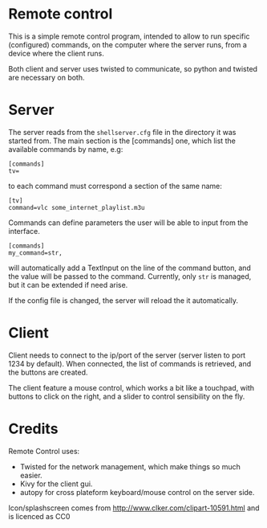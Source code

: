 Remote control
==============

This is a simple remote control program, intended to allow to run specific
(configured) commands, on the computer where the server runs, from a device
where the client runs.

Both client and server uses twisted to communicate, so python and twisted are
necessary on both. 

Server
======

The server reads from the `shellserver.cfg` file in the directory it was started from.
The main section is the [commands] one, which list the available commands by name, e.g:

```
[commands]
tv=
```

to each command must correspond a section of the same name:

```
[tv]
command=vlc some_internet_playlist.m3u
```

Commands can define parameters the user will be able to input from the interface.

```
[commands]
my_command=str,
```

will automatically add a TextInput on the line of the command button, and the
value will be passed to the command. Currently, only `str` is managed, but it
can be extended if need arise.

If the config file is changed, the server will reload the it automatically.

Client
======

Client needs to connect to the ip/port of the server (server listen to port
1234 by default). When connected, the list of commands is retrieved, and the
buttons are created.

The client feature a mouse control, which works a bit like a touchpad, with
buttons to click on the right, and a slider to control sensibility on the fly.


Credits
=======

Remote Control uses:
- Twisted for the network management, which make things so much easier.
- Kivy for the client gui.
- autopy for cross plateform keyboard/mouse control on the server side.

Icon/splashscreen comes from http://www.clker.com/clipart-10591.html and is
licenced as CC0
